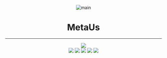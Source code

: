 <div align="center">   
   
![main](https://user-images.githubusercontent.com/99188096/179883903-fdd85678-fcef-4b9d-9b6b-d947724753ce.gif)


# MetaUs
   
***
<img src="https://img.shields.io/badge/Spring-6DB33F?style=for-the-badge&logo=Springboots&logoColor=white"/></a>   
<img src="https://img.shields.io/badge/Html5-E34F26?style=for-the-badge&logo=Python&logoColor=white"/></a>
<img src="https://img.shields.io/badge/CSS3-1572B6?style=for-the-badge&logo=Python&logoColor=white"/></a>
<img src="https://img.shields.io/badge/JavaScript-F7DF1E?style=for-the-badge&logo=Python&logoColor=white"/></a>
<img src="https://img.shields.io/badge/jQuery-0769AD?style=for-the-badge&logo=Python&logoColor=white"/></a>
<img src="https://img.shields.io/badge/Bootstrap-7952B3?style=for-the-badge&logo=Python&logoColor=white"/></a>

</div>
